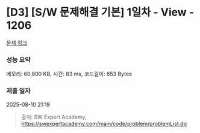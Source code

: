 # [D3] [S/W 문제해결 기본] 1일차 - View - 1206 

[문제 링크](https://swexpertacademy.com/main/code/problem/problemDetail.do?contestProbId=AV134DPqAA8CFAYh) 

### 성능 요약

메모리: 60,800 KB, 시간: 83 ms, 코드길이: 653 Bytes

### 제출 일자

2025-08-10 21:19



> 출처: SW Expert Academy, https://swexpertacademy.com/main/code/problem/problemList.do